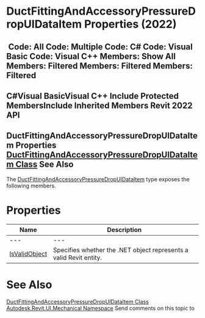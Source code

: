 # DuctFittingAndAccessoryPressureDropUIDataItem Properties (2022)

﻿
 Code: All Code: Multiple Code: C# Code: Visual Basic Code: Visual C++  Members: Show All Members: Filtered Members: Filtered Members: Filtered   
---  
C#Visual BasicVisual C++
Include Protected MembersInclude Inherited Members
Revit 2022 API  
---  
DuctFittingAndAccessoryPressureDropUIDataItem Properties  
[DuctFittingAndAccessoryPressureDropUIDataItem Class](21430cd5-52d1-fcae-d793-43fcef03dfdc.md "DuctFittingAndAccessoryPressureDropUIDataItem Class") See Also  
---  
The [DuctFittingAndAccessoryPressureDropUIDataItem](21430cd5-52d1-fcae-d793-43fcef03dfdc.md "DuctFittingAndAccessoryPressureDropUIDataItem Class") type exposes the following members.
# Properties
| Name | Description |
| --- | --- |
| --- | --- | --- |
| [IsValidObject](a3bfc0e9-1aee-d297-5e26-fa1bf0c10a3b.md "IsValidObject Property") | Specifies whether the .NET object represents a valid Revit entity. |

# See Also
[DuctFittingAndAccessoryPressureDropUIDataItem Class](21430cd5-52d1-fcae-d793-43fcef03dfdc.md "DuctFittingAndAccessoryPressureDropUIDataItem Class")
[Autodesk.Revit.UI.Mechanical Namespace](9c9cf593-a9fe-7469-53c5-7b56ba7cd17e.md "Autodesk.Revit.UI.Mechanical Namespace")
Send comments on this topic to 